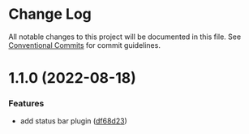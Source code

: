 # Change Log

All notable changes to this project will be documented in this file.
See [Conventional Commits](https://conventionalcommits.org) for commit guidelines.

# 1.1.0 (2022-08-18)


### Features

* add status bar plugin ([df68d23](https://github.com/navify/jigra-plugins/commit/df68d2396a839b89016feafa7cebc8f484d106e6))
